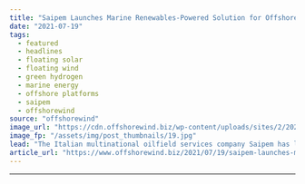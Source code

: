 ```yaml
---
title: "Saipem Launches Marine Renewables-Powered Solution for Offshore Green Hydrogen Production"
date: "2021-07-19"
tags: 
  - featured
  - headlines
  - floating solar
  - floating wind
  - green hydrogen
  - marine energy
  - offshore platforms
  - saipem
  - offshorewind
source: "offshorewind"
image_url: "https://cdn.offshorewind.biz/wp-content/uploads/sites/2/2021/07/19124503/Saipem.jpg"
image_fp: "/assets/img/post_thumbnails/19.jpg"
lead: "The Italian multinational oilfield services company Saipem has launched SUISO, a technological solution that"
article_url: "https://www.offshorewind.biz/2021/07/19/saipem-launches-marine-renewables-powered-solution-for-offshore-green-hydrogen-production/"
---
```


---
